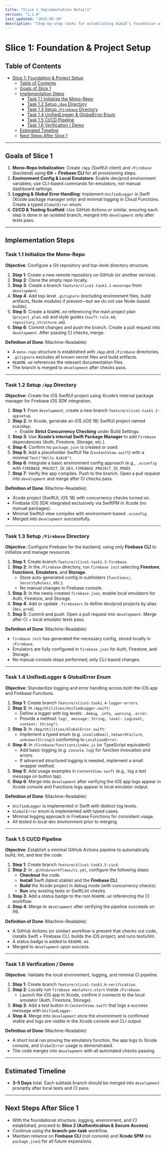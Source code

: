 ```yaml
---
title: "Slice 1 Implementation Details"
version: "1.1.0"
last_updated: "2025-02-10"
description: "Step-by-step tasks for establishing AiAiO’s foundation with a mono-repo, environment configs, local testing, and logging."
---
```


# Slice 1: Foundation & Project Setup

## Table of Contents

- [Slice 1: Foundation \& Project Setup](#slice-1-foundation--project-setup)
  - [Table of Contents](#table-of-contents)
  - [Goals of Slice 1](#goals-of-slice-1)
  - [Implementation Steps](#implementation-steps)
    - [Task 1.1 Initialize the Mono-Repo](#task-11-initialize-the-mono-repo)
    - [Task 1.2 Setup `/App` Directory](#task-12-setup-app-directory)
    - [Task 1.3 Setup `/Firebase` Directory](#task-13-setup-firebase-directory)
    - [Task 1.4 UnifiedLogger \& GlobalError Enum](#task-14-unifiedlogger--globalerror-enum)
    - [Task 1.5 CI/CD Pipeline](#task-15-cicd-pipeline)
    - [Task 1.6 Verification / Demo](#task-16-verification--demo)
  - [Estimated Timeline](#estimated-timeline)
  - [Next Steps After Slice 1](#next-steps-after-slice-1)

---

## Goals of Slice 1

1. **Mono-Repo Initialization**: Create `/App` (SwiftUI client) and `/Firebase` (backend) using **Git** + **Firebase CLI** for all provisioning steps.  
2. **Environment Config & Local Emulators**: Enable dev/prod environment variables; use CLI-based commands for emulators, not manual dashboard settings.  
3. **Logging & Global Error Handling**: Implement `UnifiedLogger` in Swift (Xcode package manager only) and minimal logging in Cloud Functions. Create a typed `GlobalError` enum.  
4. **CI/CD & Testing Scaffold**: Use GitHub Actions or similar, ensuring each step is done in an isolated branch, merged into `development` only after tests pass.

---

## Implementation Steps

### Task 1.1 Initialize the Mono-Repo

**Objective**: Configure a Git repository and top-level directory structure.

1. **Step 1**: Create a new remote repository on GitHub (or another service).  
2. **Step 2**: Clone the empty repo locally.  
3. **Step 3**: Create a branch `feature/slice1-task1.1-monorepo` from `development`.  
4. **Step 4**: Add top-level `.gitignore` (excluding environment files, build artifacts, Node modules if present—but we do not use Node-based builds).  
5. **Step 5**: Create a `README.md` referencing the main project plan (`project_plan.md`) and style guides (`swift-rule.md`, `repository_structure.md`).  
6. **Step 6**: Commit changes and push the branch. Create a pull request into `development`. After passing CI checks, merge.

**Definition of Done** (Machine-Readable):

- A `mono-repo` structure is established with `/App` and `/Firebase` directories.
- `.gitignore` excludes all known secret files and build artifacts.
- `README.md` references the relevant documentation files.
- The branch is merged to `development` after checks pass.

---

### Task 1.2 Setup `/App` Directory

**Objective**: Create the iOS SwiftUI project using Xcode’s internal package manager for Firebase iOS SDK integration.

1. **Step 1**: From `development`, create a new branch `feature/slice1-task1.2-appsetup`.  
2. **Step 2**: In Xcode, generate an iOS (iOS 18) SwiftUI project named `AiAiOApp`.  
   - Enable **Strict Concurrency Checking** under Build Settings.  
3. **Step 3**: Use **Xcode’s internal Swift Package Manager** to add `Firebase` dependencies (Auth, Firestore, Storage, etc.).  
4. **Step 4**: Confirm no `package.json` is created or used.  
5. **Step 5**: Add a placeholder SwiftUI file (`ContentView.swift`) with a minimal `Text("Hello AiAiO")`.  
6. **Step 6**: Integrate a basic environment config approach (e.g., `.xcconfig` with `FIREBASE_PROJECT_ID_DEV`, `FIREBASE_PROJECT_ID_PROD`).  
7. **Step 7**: Verify the app compiles. Push to the branch. Open a pull request into `development` and merge after CI checks pass.

**Definition of Done** (Machine-Readable):

- Xcode project (SwiftUI, iOS 18) with concurrency checks turned on.
- Firebase iOS SDK integrated exclusively via SwiftPM in Xcode (no manual packages).
- Minimal SwiftUI view compiles with environment-based `.xcconfig`.
- Merged into `development` successfully.

---

### Task 1.3 Setup `/Firebase` Directory

**Objective**: Configure Firebase for the backend, using only **Firebase CLI** to initialize and manage resources.

1. **Step 1**: Create branch `feature/slice1-task1.3-firebase`.  
2. **Step 2**: In the `/Firebase` directory, run `firebase init` selecting **Firestore**, **Functions**, **Emulators**, and **Storage**.  
   - Store auto-generated config in subfolders (`functions/`, `SecurityRules/`, etc.).  
   - No manual changes in Firebase console.  
3. **Step 3**: In the newly created `firebase.json`, enable local emulators for Auth, Firestore, and Storage.  
4. **Step 4**: Add or update `.firebaserc` to define dev/prod projects by alias (`dev`, `prod`).  
5. **Step 5**: Commit and push. Open a pull request into `development`. Merge after CI + local emulator tests pass.

**Definition of Done** (Machine-Readable):

- `firebase init` has generated the necessary config, stored locally in `/Firebase`.
- Emulators are fully configured in `firebase.json` for Auth, Firestore, and Storage.
- No manual console steps performed; only CLI-based changes.

---

### Task 1.4 UnifiedLogger & GlobalError Enum

**Objective**: Standardize logging and error handling across both the iOS app and Firebase Functions.

1. **Step 1**: Create branch `feature/slice1-task1.4-logger-errors`.  
2. **Step 2**: In `/App/Utilities/UnifiedLogger.swift`:
   - Define a logger with log levels: `.debug`, `.info`, `.warning`, `.error`.
   - Provide a method: `log(_ message: String, level: LogLevel, context: String?)`.
3. **Step 3**: In `/App/Utilities/GlobalError.swift`:
   - Implement a typed enum (e.g. `invalidEmail`, `networkFailure`, `unknown(String)`) conforming to `LocalizedError`.
4. **Step 4**: In `/Firebase/functions/index.js` (or TypeScript equivalent):
   - Add basic logging (e.g. `console.log`) for function invocation and errors.  
   - If advanced structured logging is needed, implement a small wrapper method.
5. **Step 5**: Add usage examples in `ContentView.swift` (e.g., log a test message on button tap).
6. **Step 6**: Merge into `development` after verifying the iOS app logs appear in Xcode console and Functions logs appear in local emulator output.

**Definition of Done** (Machine-Readable):

- `UnifiedLogger` is implemented in Swift with distinct log levels.
- `GlobalError` enum is implemented with typed cases.
- Minimal logging approach in Firebase Functions for consistent usage.
- All tested in local dev environment prior to merging.

---

### Task 1.5 CI/CD Pipeline

**Objective**: Establish a minimal GitHub Actions pipeline to automatically build, lint, and test the code.

1. **Step 1**: Create branch `feature/slice1-task1.5-cicd`.  
2. **Step 2**: In `.github/workflows/ci.yml`, configure the following steps:
   - **Checkout** the code.
   - **Install** Swift (latest stable) and the **Firebase CLI**.
   - **Build** the Xcode project in debug mode (with concurrency checks).
   - **Run** any existing tests or SwiftLint checks.
3. **Step 3**: Add a status badge to the root `README.md` referencing the CI workflow.  
4. **Step 4**: Merge to `development` after verifying the pipeline succeeds on PR.

**Definition of Done** (Machine-Readable):

- A GitHub Actions (or similar) workflow is present that checks out code, installs Swift + Firebase CLI, builds the iOS project, and runs tests/lint.
- A status badge is added to `README.md`.
- Merged to `development` upon success.

---

### Task 1.6 Verification / Demo

**Objective**: Validate the local environment, logging, and minimal CI pipeline.

1. **Step 1**: Create branch `feature/slice1-task1.6-verification`.  
2. **Step 2**: Locally run `firebase emulators:start` inside `/Firebase`.  
   - Launch the iOS app in Xcode, confirm it connects to the local emulator (Auth, Firestore, Storage).  
3. **Step 3**: Add a test button in `ContentView.swift` that logs a success message with `UnifiedLogger`.  
4. **Step 4**: Merge into `development` once the environment is confirmed stable and logs are visible in the Xcode console and CLI output.

**Definition of Done** (Machine-Readable):

- A short local run proving the emulators function, the app logs to Xcode console, and `GlobalError` usage is demonstrated.
- The code merges into `development` with all automated checks passing.

---

## Estimated Timeline

- **3-5 Days** total. Each subtask branch should be merged into `development` promptly after local tests and CI pass.

---

## Next Steps After Slice 1

- With the foundational structure, logging, environment, and CI established, proceed to **Slice 2 (Authentication & Secure Access)**.  
- Continue using the **branch-per-task** workflow.  
- Maintain reliance on **Firebase CLI** (not console) and **Xcode SPM** (no `package.json`) for all future expansions.
